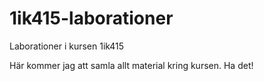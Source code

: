 1ik415-laborationer
===================

Laborationer i kursen 1ik415

Här kommer jag att samla allt material kring kursen.
Ha det!